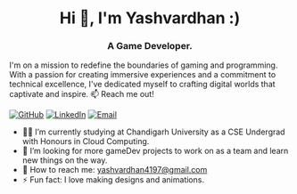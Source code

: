 <h1 align="center">Hi 👋, I'm Yashvardhan :)</h1>
<h3 align="center">A Game Developer.</h3>
I'm on a mission to redefine the boundaries of gaming and programming. With a passion for creating immersive experiences and a commitment to technical excellence, I've dedicated myself to crafting digital worlds that captivate and inspire.
📫 Reach me out!

[![GitHub](https://img.shields.io/badge/GitHub-MyProfile-blue?style=flat-square&logo=github)](https://github.com/Yashvardhan4197)
    [![LinkedIn](https://img.shields.io/badge/LinkedIn-MyProfile-blue?style=flat-square&logo=linkedin)](https://www.linkedin.com/in/yashvardhan-singh-7635621a2)
    [![Email](https://img.shields.io/badge/Email-ContactMe-green?style=flat-square&logo=gmail)](mailto:yashvardhan4197@gmail.com)

- 👨‍🎓 I’m currently studying at Chandigarh University as a CSE Undergrad with Honours in Cloud Computing.
- 🤔 I’m looking for more gameDev projects to work on as a team and learn new things on the way.
- 📧 How to reach me: yashvardhan4197@gmail.com
- ⚡ Fun fact: I love making designs and animations.

